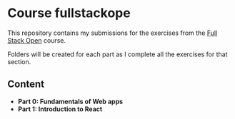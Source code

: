 # Course fullstackope

This repository contains my submissions for the exercises from the [Full Stack Open](https://fullstackopen.com/) course.

Folders will be created for each part as I complete all the exercises for that section.

## Content
- **Part 0: Fundamentals of Web apps**
- **Part 1: Introduction to React**
